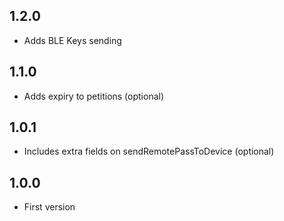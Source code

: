 ## 1.2.0

 - Adds BLE Keys sending
## 1.1.0

 - Adds expiry to petitions (optional)
## 1.0.1

 - Includes extra fields on sendRemotePassToDevice (optional)
## 1.0.0

 - First version
